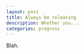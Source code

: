 ```yaml
---
layout: post
title: Always be releasing
description: Whether you...
categories: progress
---
```


Blah.
